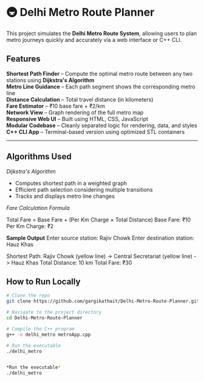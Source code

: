 # 🚇 Delhi Metro Route Planner

This project simulates the **Delhi Metro Route System**, allowing users to plan metro journeys quickly and accurately via a web interface or C++ CLI.


##  Features

**Shortest Path Finder** – Compute the optimal metro route between any two stations using **Dijkstra's Algorithm**  
**Metro Line Guidance** – Each path segment shows the corresponding metro line  
**Distance Calculation** – Total travel distance (in kilometers)  
**Fare Estimator** – ₹10 base fare + ₹2/km  
**Network View** – Graph rendering of the full metro map  
**Responsive Web UI** – Built using HTML, CSS, JavaScript  
**Modular Codebase** – Cleanly separated logic for rendering, data, and styles  
**C++ CLI App** – Terminal-based version using optimized STL containers

---

## Algorithms Used

*Dijkstra's Algorithm*

- Computes shortest path in a weighted graph
- Efficient path selection considering multiple transitions
- Tracks and displays metro line changes



*Fare Calculation Formula*

Total Fare = Base Fare + (Per Km Charge × Total Distance)
Base Fare: ₹10
Per Km Charge: ₹2

  
**Sample Output**
Enter source station: Rajiv Chowk
Enter destination station: Hauz Khas

Shortest Path:
Rajiv Chowk (yellow line) -> Central Secretariat (yellow line) -> Hauz Khas
Total Distance: 10 km
Total Fare: ₹30



## How to Run Locally

```bash
# Clone the repo
git clone https://github.com/gargikathait/Delhi-Metro-Route-Planner.git

# Navigate to the project directory
cd Delhi-Metro-Route-Planner

# Compile the C++ program
g++ -o delhi_metro metroApp.cpp

# Run the executable
./delhi_metro


*Run the executable*
./delhi_metro



